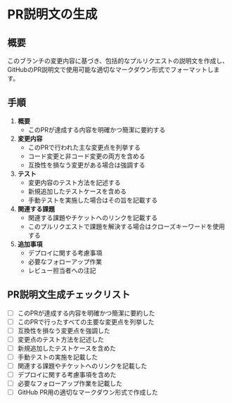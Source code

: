 # PR説明文の生成

## 概要

このブランチの変更内容に基づき、包括的なプルリクエストの説明文を作成し、GitHubのPR説明文で使用可能な適切なマークダウン形式でフォーマットします。

## 手順

1. **概要**
    - このPRが達成する内容を明確かつ簡潔に要約する
2. **変更内容**
    - このPRで行われた主な変更点を列挙する
    - コード変更と非コード変更の両方を含める
    - 互換性を損なう変更がある場合は強調する
3. **テスト**
    - 変更内容のテスト方法を記述する
    - 新規追加したテストケースを含める
    - 手動テストを実施した場合はその旨を記載する
4. **関連する課題**
    - 関連する課題やチケットへのリンクを記載する
    - このプルリクエストで課題を解決する場合はクローズキーワードを使用する
5. **追加事項**
    - デプロイに関する考慮事項
    - 必要なフォローアップ作業
    - レビュー担当者への注記

## PR説明文生成チェックリスト

- [ ] このPRが達成する内容を明確かつ簡潔に要約した
- [ ] このPRで行ったすべての主要な変更点を列挙した
- [ ] 互換性を損なう変更点を強調した
- [ ] 変更点のテスト方法を記述した
- [ ] 新規追加したテストケースを含めた
- [ ] 手動テストの実施を記載した
- [ ] 関連する課題やチケットへのリンクを記載した
- [ ] デプロイに関する考慮事項を含めた
- [ ] 必要なフォローアップ作業を記載した
- [ ] GitHub PR用の適切なマークダウン形式で作成した
